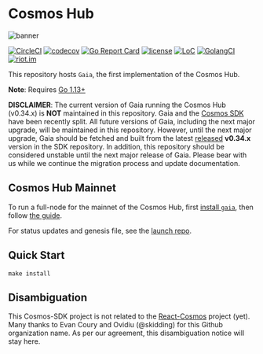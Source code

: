 # Cosmos Hub
![banner](./docs/cosmos-hub-image.jpg)

[![CircleCI](https://circleci.com/gh/cosmos/gaia/tree/master.svg?style=shield)](https://circleci.com/gh/cosmos/gaia/tree/master)
[![codecov](https://codecov.io/gh/cosmos/gaia/branch/master/graph/badge.svg)](https://codecov.io/gh/cosmos/gaia)
[![Go Report Card](https://goreportcard.com/badge/github.com/evdatsion/gaia)](https://goreportcard.com/report/github.com/evdatsion/gaia)
[![license](https://img.shields.io/github/license/cosmos/gaia.svg)](https://github.com/evdatsion/gaia/blob/master/LICENSE)
[![LoC](https://tokei.rs/b1/github/cosmos/gaia)](https://github.com/evdatsion/gaia)
[![GolangCI](https://golangci.com/badges/github.com/evdatsion/gaia.svg)](https://golangci.com/r/github.com/evdatsion/gaia)
[![riot.im](https://img.shields.io/badge/riot.im-JOIN%20CHAT-green.svg)](https://riot.im/app/#/room/#cosmos-sdk:matrix.org)

This repository hosts `Gaia`, the first implementation of the Cosmos Hub.

**Note**: Requires [Go 1.13+](https://golang.org/dl/)

**DISCLAIMER**: The current version of Gaia running the Cosmos Hub (v0.34.x) is
__NOT__ maintained in this repository. Gaia and the [Cosmos SDK](https://github.com/evdatsion/cosmos-sdk/)
have been recently split. All future versions of Gaia, including the next major
upgrade, will be maintained in this repository. However, until the next major upgrade,
Gaia should be fetched and built from the latest [released](https://github.com/evdatsion/cosmos-sdk/releases)
__v0.34.x__ version in the SDK repository. In addition, this repository should be
considered unstable until the next major release of Gaia. Please bear with us
while we continue the migration process and update documentation.

## Cosmos Hub Mainnet

To run a full-node for the mainnet of the Cosmos Hub, first [install `gaia`](./docs/installation.md), then follow [the guide](./docs/join-mainnet.md).

For status updates and genesis file, see the [launch repo](https://github.com/evdatsion/launch).

## Quick Start

```
make install
```

## Disambiguation

This Cosmos-SDK project is not related to the [React-Cosmos](https://github.com/react-cosmos/react-cosmos) project (yet). Many thanks to Evan Coury and Ovidiu (@skidding) for this Github organization name. As per our agreement, this disambiguation notice will stay here.


